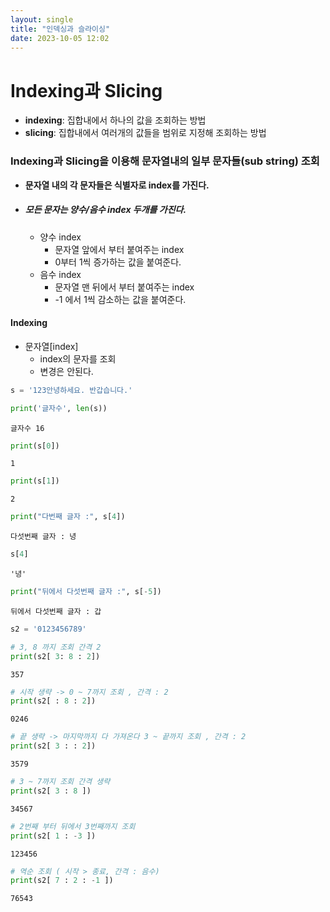 ```yaml
---
layout: single
title: "인덱싱과 슬라이싱"
date: 2023-10-05 12:02
---
```


# Indexing과 Slicing
- **indexing**: 집합내에서 하나의 값을 조회하는 방법
- **slicing**: 집합내에서 여러개의 값들을 범위로 지정해 조회하는 방법

### Indexing과 Slicing을 이용해 문자열내의 일부 문자들(sub string) 조회
- **문자열 내의 각 문자들은 식별자로 index를 가진다.**

- ##### 모든 문자는 양수/음수 index 두개를 가진다.
    
    - 양수 index
        - 문자열 앞에서 부터 붙여주는 index
        - 0부터 1씩 증가하는 값을 붙여준다.
    - 음수 index
        - 문자열 맨 뒤에서 부터 붙여주는 index
        - -1 에서 1씩 감소하는 값을 붙여준다.

#### Indexing
- 문자열\[index\]
    - index의 문자를 조회
    - 변경은 안된다.


```python
s = '123안녕하세요. 반갑습니다.'
```


```python
print('글자수', len(s))
```

    글자수 16



```python
print(s[0])
```

    1



```python
print(s[1])
```

    2



```python
print("다번째 글자 :", s[4])
```

    다섯번째 글자 : 녕



```python
s[4]
```




    '녕'




```python
print("뒤에서 다섯번째 글자 :", s[-5])
```

    뒤에서 다섯번째 글자 : 갑



```python
s2 = '0123456789'
```


```python
# 3, 8 까지 조회 간격 2
print(s2[ 3: 8 : 2]) 
```

    357



```python
# 시작 생략 -> 0 ~ 7까지 조회 , 간격 : 2
print(s2[ : 8 : 2]) 
```

    0246



```python
# 끝 생략 -> 마지막까지 다 가져온다 3 ~ 끝까지 조회 , 간격 : 2
print(s2[ 3 : : 2]) 
```

    3579



```python
# 3 ~ 7까지 조회 간격 생략 
print(s2[ 3 : 8 ]) 
```

    34567



```python
# 2번째 부터 뒤에서 3번째까지 조회
print(s2[ 1 : -3 ]) 
```

    123456



```python
# 역순 조회 ( 시작 > 종료, 간격 : 음수)
print(s2[ 7 : 2 : -1 ]) 
```

    76543

